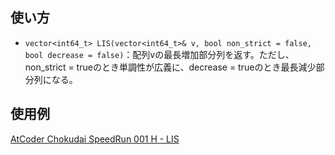 ## 使い方  
- `vector<int64_t> LIS(vector<int64_t>& v, bool non_strict = false, bool decrease = false)`：配列vの最長増加部分列を返す。ただし、non_strict = trueのとき単調性が広義に、decrease = trueのとき最長減少部分列になる。  

## 使用例
<a href="https://atcoder.jp/contests/chokudai_S001/submissions/30497502" target="_blank">AtCoder Chokudai SpeedRun 001 H - LIS</a>
